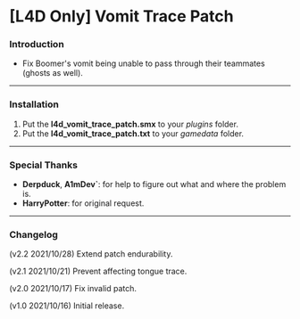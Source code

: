 # [L4D Only] Vomit Trace Patch

### Introduction
- Fix Boomer's vomit being unable to pass through their teammates (ghosts as well).

<hr>

### Installation
1. Put the **l4d_vomit_trace_patch.smx** to your _plugins_ folder.
2. Put the **l4d_vomit_trace_patch.txt** to your _gamedata_ folder.

<hr>

### Special Thanks
- **Derpduck**, **A1mDev`**: for help to figure out what and where the problem is.
- **HarryPotter**: for original request.

<hr>

### Changelog
(v2.2 2021/10/28) Extend patch endurability.

(v2.1 2021/10/21) Prevent affecting tongue trace.

(v2.0 2021/10/17) Fix invalid patch.

(v1.0 2021/10/16) Initial release.
